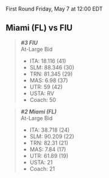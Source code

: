 First Round
Friday, May 7 at 12:00 EDT
## Miami (FL) vs FIU

> ***#3 FIU***  
> At-Large Bid  
> - ITA: 18.116 (41)  
> - SLM: 88.346 (30)  
> - TRN: 81.345 (29)  
> - MAS: 6.98 (37)  
> - UTR: 59 (42)  
> - USTA: RV  
> - Coach: 50  

> ***#2 Miami (FL)***  
> At-Large Bid  
> - ITA: 38.718 (24)  
> - SLM: 90.209 (22)  
> - TRN: 82.31 (21)  
> - MAS: 7.84 (17)  
> - UTR: 61.89 (19)  
> - USTA: 21  
> - Coach: 21  